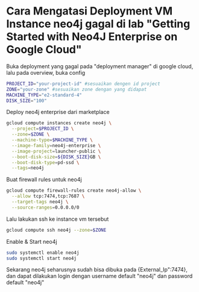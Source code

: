 # Cara Mengatasi Deployment VM Instance neo4j gagal di lab "Getting Started with Neo4J Enterprise on Google Cloud"

Buka deployment yang gagal pada "deployment manager" di google cloud, lalu pada overview, buka config
```bash
PROJECT_ID="your-project-id" #sesuaikan dengen id project
ZONE="your-zone" #sesuaikan zone dengan yang didapat
MACHINE_TYPE="e2-standard-4"
DISK_SIZE="100"
```

Deploy neo4j enterprise dari marketplace
```bash
gcloud compute instances create neo4j \
  --project=$PROJECT_ID \
  --zone=$ZONE \
  --machine-type=$MACHINE_TYPE \
  --image-family=neo4j-enterprise \
  --image-project=launcher-public \
  --boot-disk-size=${DISK_SIZE}GB \
  --boot-disk-type=pd-ssd \
  --tags=neo4j
```

Buat firewall rules untuk neo4j
```bash
gcloud compute firewall-rules create neo4j-allow \
  --allow tcp:7474,tcp:7687 \
  --target-tags neo4j \
  --source-ranges=0.0.0.0/0
```

Lalu lakukan ssh ke instance vm tersebut
```bash
gcloud compute ssh neo4j --zone=$ZONE
```

Enable & Start neo4j
```bash
sudo systemctl enable neo4j
sudo systemctl start neo4j
```

Sekarang neo4j seharusnya sudah bisa dibuka pada {External_Ip":7474}, dan dapat dilakukan login dengan username default "neo4j" dan password default "neo4j"
